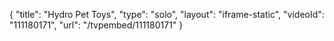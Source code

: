 {
    "title": "Hydro Pet Toys",
    "type": "solo",
    "layout": "iframe-static",
    "videoId": "111180171",
    "url": "\/tvpembed\/111180171"
}